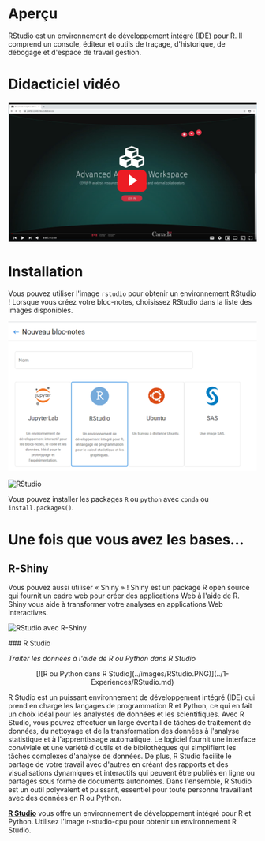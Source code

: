 # Aperçu

RStudio est un environnement de développement intégré (IDE) pour R. Il comprend un console, éditeur et outils de traçage, d'historique, de débogage et d'espace de travail gestion.

# Didacticiel vidéo

[![Cliquez ici pour voir la vidéo](../images/KubeflowVideo.PNG)](https://www.youtube.com/watch?v=Xrk1kN9Lr_4&list=PL1zlA2D7AHugkDdiyeUHWOKGKUd3MB_nD&index=3 "Advanced Analytics Workspace - R-Studio Basics")

# Installation

Vous pouvez utiliser l'image `rstudio` pour obtenir un environnement RStudio ! Lorsque vous créez votre bloc-notes, choisissez RStudio dans la liste des images disponibles.

![Menu RStudio](../images/RStudioOption.PNG)

![RStudio](../images/rstudio_visual.png)

Vous pouvez installer les packages `R` ou `python` avec `conda` ou `install.packages()`.

# Une fois que vous avez les bases...

## R-Shiny

Vous pouvez aussi utiliser « Shiny » ! Shiny est un package R open source qui fournit un cadre web pour créer des applications Web à l'aide de R. Shiny vous aide à transformer votre
analyses en applications Web interactives.

![RStudio avec R-Shiny](../images/rstudio_rshiny_visual.png)

### R Studio

_Traiter les données à l'aide de R ou Python dans R Studio_

<center>
[![R ou Python dans R Studio](../images/RStudio.PNG)](../1-Experiences/RStudio.md)
</center>

R Studio est un puissant environnement de développement intégré (IDE) qui prend en charge les langages de programmation R et Python, ce qui en fait un choix idéal pour les analystes de données et les scientifiques. Avec R Studio, vous pouvez effectuer un large éventail de tâches de traitement de données, du nettoyage et de la transformation des données à l'analyse statistique et à l'apprentissage automatique. Le logiciel fournit une interface conviviale et une variété d'outils et de bibliothèques qui simplifient les tâches complexes d'analyse de données. De plus, R Studio facilite le partage de votre travail avec d'autres en créant des rapports et des visualisations dynamiques et interactifs qui peuvent être publiés en ligne ou partagés sous forme de documents autonomes. Dans l'ensemble, R Studio est un outil polyvalent et puissant, essentiel pour toute personne travaillant avec des données en R ou Python.

**[R Studio](../1-Experiences/RStudio.md)** vous offre un environnement de développement intégré pour R et Python. Utilisez l'image r-studio-cpu pour obtenir un environnement R Studio.